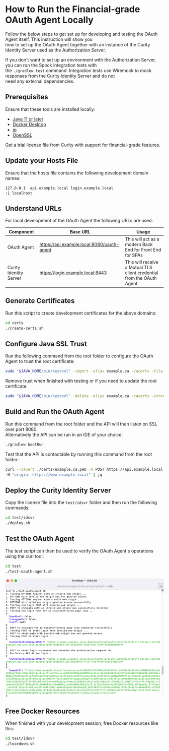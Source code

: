 # How to Run the Financial-grade OAuth Agent Locally

Follow the below steps to get set up for developing and testing the OAuth Agent itself. This instruction will show you \
how to set up the OAuth Agent together with an instance of the Curity Identity Server used as the Authorization Server.

If you don't want to set up an environment with the Authorization Server, you can run the Spock integration tests with \
the `./gradlew test` command. Integration tests use Wiremock to mock responses from the Curity Identity Server and do not \
need any external dependencies.

## Prerequisites

Ensure that these tools are installed locally:

- [Java 11 or later](https://openjdk.java.net/projects/jdk/11/)
- [Docker Desktop](https://www.docker.com/products/docker-desktop)
- [jq](https://stedolan.github.io/jq/download/)
- [OpenSSL](https://www.openssl.org/source/)

Get a trial license file from Curity with support for financial-grade features.

## Update your Hosts File

Ensure that the hosts file contains the following development domain names:

```text
127.0.0.1  api.example.local login.example.local
:1 localhost
```

## Understand URLs

For local development of the OAuth Agent the following URLs are used:

| Component | Base URL | Usage |
| --------- | -------- | ----- |
| OAuth Agent | https://api.example.local:8080/oauth-agent | This will act as a modern Back End for Front End for SPAs |
| Curity Identity Server | https://login.example.local:8443 | This will receive a Mutual TLS client credential from the OAuth Agent | 

## Generate Certificates

Run this script to create development certificates for the above domains: 

```bash
cd certs
./create-certs.sh
```

## Configure Java SSL Trust

Run the following command from the root folder to configure the OAuth Agent to trust the root certificate:  

```bash
sudo "$JAVA_HOME/bin/keytool" -import -alias example.ca -cacerts -file ./certs/example.ca.pem -storepass changeit -noprompt
```

Remove trust when finished with testing or if you need to update the root certificate: 

```bash
sudo "$JAVA_HOME/bin/keytool" -delete -alias example.ca -cacerts -storepass changeit -noprompt
```

## Build and Run the OAuth Agent

Run this command from the root folder and the API will then listen on SSL over port 8080.\
Alternatively the API can be run in an IDE of your choice:

```bash
./gradlew bootRun
```

Test that the API is contactable by running this command from the root folder:

```bash
curl --cacert ./certs/example.ca.pem -X POST https://api.example.local:8080/oauth-agent/login/start \
-H "origin: https://www.example.local" | jq
```

## Deploy the Curity Identity Server

Copy the license file into the `test/idsvr` folder and then run the following commands:

```bash
cd test/idsvr
./deploy.sh
```

## Test the OAuth Agent

The test script can then be used to verify the OAuth Agent's operations using the curl tool:

```bash
cd test
./test-oauth-agent.sh
```

![API Tests](api-tests.png)

## Free Docker Resources

When finished with your development session, free Docker resources like this:

```bash
cd test/idsvr
./teardown.sh
```
